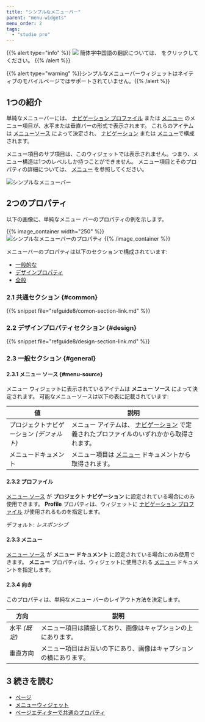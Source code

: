 ```yaml
---
title: "シンプルなメニューバー"
parent: "menu-widgets"
menu_order: 2
tags:
  - "studio pro"
---
```


{{% alert type="info" %}}
<img src="attachments/chinese-translation/china.png" style="display: inline-block; margin: 0" /> 簡体字中国語の翻訳については、 [<unk> <unk> <unk>](https://cdn.mendix.tencent-cloud.com/documentation/refguide8/simple-menu-bar.pdf) をクリックしてください。
{{% /alert %}}

{{% alert type="warning" %}}シンプルなメニューバーウィジェットはネイティブのモバイルページではサポートされていません。{{% /alert %}}

## 1つの紹介

単純なメニューバーには、 [ナビゲーション プロファイル](navigation#profiles) または [メニュー](menu) のメニュー項目が、水平または垂直バーの形式で表示されます。 これらのアイテムは [メニューソース](#menu-source) によって決定され、 [ナビゲーション](navigation) または [メニュー](menu)で構成されます。

メニュー項目のサブ項目は、このウィジェットでは表示されません。つまり、メニュー構造は1つのレベルしか持つことができません。 メニュー項目とそのプロパティの詳細については、 [メニュー](menu) を参照してください。

![シンプルなメニューバー](attachments/menu-widgets/simple-menu-bar.png)

## 2つのプロパティ

以下の画像に、単純なメニュー バーのプロパティの例を示します。

{{% image_container width="250" %}}![シンプルなメニューバーのプロパティ](attachments/menu-widgets/simple-menu-bar-properties.png)
{{% /image_container %}}

メニューバーのプロパティは以下のセクションで構成されています:

* [一般的な](#common)
* [デザインプロパティ](#design)
* [全般](#general)

### 2.1 共通セクション {#common}

{{% snippet file="refguide8/comon-section-link.md" %}}

### 2.2 デザインプロパティセクション {#design}

{{% snippet file="refguide8/design-section-link.md" %}}

### 2.3 一般セクション {#general}

#### 2.3.1 メニュー ソース {#menu-source}

メニュー ウィジェットに表示されているアイテムは **メニュー ソース** によって決定されます。 可能なメニューソースは以下の表に記載されています:

| 値                        | 説明                                                           |
| ------------------------ | ------------------------------------------------------------ |
| プロジェクトナビゲーション  *(デフォルト)* | メニュー アイテムは、 [ナビゲーション](navigation) で定義されたプロファイルのいずれかから取得されます。 |
| メニュードキュメント               | メニュー項目は [メニュー](menu) ドキュメントから取得されます。                         |

#### 2.3.2 プロファイル

[メニュー ソース](#menu-source) が **プロジェクト ナビゲーション** に設定されている場合にのみ使用できます。 **Profile** プロパティは、ウィジェットに [ナビゲーション プロファイル](navigation#profiles) が使用されるものを指定します。

デフォルト: *レスポンシブ*

#### 2.3.3 メニュー

[メニュー ソース](#menu-source) が **メニュー ドキュメント** に設定されている場合にのみ使用できます。 **メニュー** プロパティは、ウィジェットに使用される [メニュー](menu) ドキュメントを指定します。

#### 2.3.4 向き

このプロパティは、単純なメニュー バーのレイアウト方法を決定します。

| 方向         | 説明                                |
| ---------- | --------------------------------- |
| 水平  *(既定)* | メニュー項目は隣接しており、画像はキャプションの上にあります。   |
| 垂直方向       | メニュー項目はお互いの下にあり、画像はキャプションの横にあります。 |

## 3 続きを読む

* [ページ](page)
* [メニューウィジェット](menu-widgets)
* [ページエディターで共通のプロパティ](common-widget-properties)
